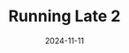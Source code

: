 ---
authors:
- A2Rob
wads/tags:
- currently-playing
- megawad
date: 2024-11-11
star_rating: null
title: Running Late 2
links:
  - "idgames,https://www.doomworld.com/idgames/levels/doom2/Ports/megawads/rl2"
---